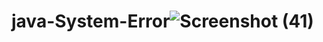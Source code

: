 # java-System-Error![Screenshot (41)](https://user-images.githubusercontent.com/125658466/226156452-c60f0dfc-1688-4aa3-adac-56d03e63a6b5.png)

